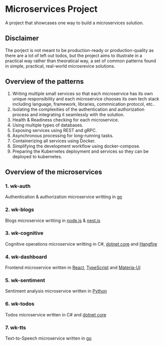 # Microservices Project

A project that showcases one way to build a microservices solution.

## Disclaimer

The porject is not meant to be production-ready or production-quality as there are a lot of left out todos, but the project aims to illustrate in a practical way rather than theoratical way, a set of common patterns found in simple, practical, real-world microsrevice solutions.

## Overview of the patterns

1. Writing multiple small services so that each microservice has its own unique responsibility and each microservice chooses its own tech stack including language, framework, libraries, commnication protocol, etc..
2. Isolating the complexities of the authentication and authorization process and integrating it seamlessly with the solution.
3. Health & Readiness checking for each microservice.
4. Using multiple types of databases.
5. Exposing services using REST and gRPC.
6. Asynchronous processing for long-running tasks.
7. Containerizing all services using Docker.
8. Simplifying the development workflow using docker-compose.
9. Preparing the Kubernetes deployment and services so they can be deployed to kubernetes.

## Overview of the microservices

### 1. wk-auth

Authentication & authorization microservice writting in [go](https://golang.org/)

### 2. wk-blogs

Blogs microservice writting in [node.js](https://nodejs.org/en/) & [nest.js](https://nestjs.com/)

### 3. wk-cognitive

Cognitive operations microservice writting in C#, [dotnet core](https://dotnet.microsoft.com/) and [Hangfire](https://www.hangfire.io/)

### 4. wk-dashboard

Frontend microservice written in [React](https://reactjs.org/), [TypeScript](https://www.typescriptlang.org/) and [Materia-UI](https://material-ui.com/)

### 5. wk-sentiment

Sentiment analysis microservice written in [Python](https://www.python.org/)

### 6. wk-todos

Todos microservice written in C# and [dotnet core](https://dotnet.microsoft.com/)

### 7. wk-tts

Text-to-Speech microservice written in [go](https://golang.org/)
